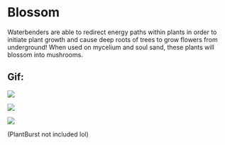 # Blossom
Waterbenders are able to redirect energy paths within plants in order to initiate plant growth and cause deep roots of trees to grow flowers from underground! When used on mycelium and soul sand, these plants will blossom into mushrooms.

## Gif:

<a href="https://giphy.com/gifs/jrc7LBHF2bqE6YG3cm"><img src="https://media.giphy.com/media/jrc7LBHF2bqE6YG3cm/giphy.gif"/></a>

<a href="https://giphy.com/gifs/ihNWyI6cRHqIEd4I6D"><img src="https://media.giphy.com/media/ihNWyI6cRHqIEd4I6D/giphy.gif"/></a>

<a href="https://giphy.com/gifs/U844YGuTwvbcdifc4l"><img src="https://media.giphy.com/media/U844YGuTwvbcdifc4l/giphy.gif"/></a>

(PlantBurst not included lol)
